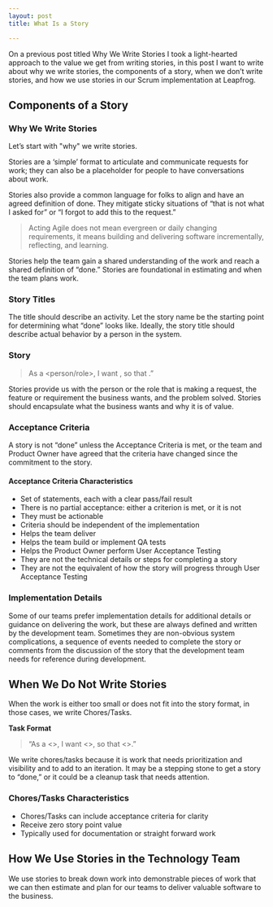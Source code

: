 ```yaml
---
layout: post
title: What Is a Story

---
```

<amp-img width="4032" height="3024" layout="responsive" src="/assets/images/stories-2017-06-07.jpg"></amp-img>


On a previous post titled Why We Write Stories I took a light-hearted approach to the value we get from writing stories, in this post I want to write about why we write stories, the components of a story, when we don’t write stories, and how we use stories in our Scrum implementation at Leapfrog.

## Components of a Story

### Why We Write Stories

Let’s start with "why" we write stories. 

Stories are a ‘simple’ format to articulate and communicate requests for work; they can also be a placeholder for people to have conversations about work.

Stories also provide a common language for folks to align and have an agreed definition of done. They mitigate sticky situations of “that is not what I asked for” or “I forgot to add this to the request.” 

> Acting Agile does not mean evergreen or daily changing requirements, it means building and delivering software incrementally, reflecting, and learning.

Stories help the team gain a shared understanding of the work and reach a shared definition of “done.” Stories are foundational in estimating and when the team plans work.

### Story Titles

The title should describe an activity. Let the story name be the starting point for determining what “done” looks like. Ideally, the story title should describe actual behavior by a person in the system. 

### Story

> As a <person/role>, I want <goal>, so that <reason>.”

Stories provide us with the person or the role that is making a request, the feature or requirement the business wants, and the problem solved. Stories should encapsulate what the business wants and why it is of value.

### Acceptance Criteria

A story is not “done” unless the Acceptance Criteria is met, or the team and Product Owner have agreed that the criteria have changed since the commitment to the story.

#### Acceptance Criteria Characteristics

* Set of statements, each with a clear pass/fail result
* There is no partial acceptance: either a criterion is met, or it is not
* They must be actionable
* Criteria should be independent of the implementation
* Helps the team deliver
* Helps the team build or implement QA tests
* Helps the Product Owner perform User Acceptance Testing
* They are not the technical details or steps for completing a story
* They are not the equivalent of how the story will progress through User Acceptance Testing

### Implementation Details

Some of our teams prefer implementation details for additional details or guidance on delivering the work, but these are always defined and written by the development team. Sometimes they are non-obvious system complications, a sequence of events needed to complete the story or comments from the discussion of the story that the development team needs for reference during development.

## When We Do Not Write Stories

When the work is either too small or does not fit into the story format, in those cases, we write Chores/Tasks. 

**Task Format**
> “As a <>, I want <>, so that <>.”

We write chores/tasks because it is work that needs prioritization and visibility and to add to an iteration. It may be a stepping stone to get a story to “done,” or it could be a cleanup task that needs attention.

### Chores/Tasks Characteristics

* Chores/Tasks can include acceptance criteria for clarity
* Receive zero story point value
* Typically used for documentation or straight forward work

## How We Use Stories in the Technology Team

We use stories to break down work into demonstrable pieces of work that we can then estimate and plan for our teams to deliver valuable software to the business.